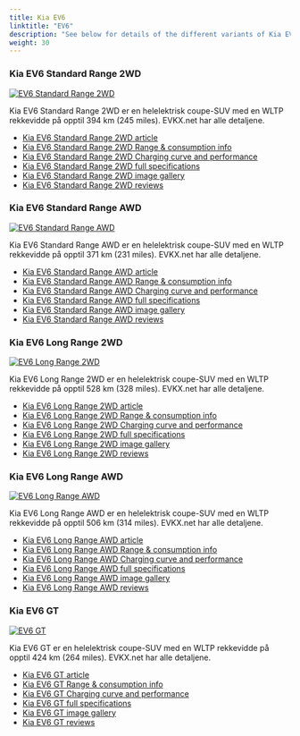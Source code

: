 ```yaml
---
title: Kia EV6
linktitle: "EV6"
description: "See below for details of the different variants of Kia EV6"
weight: 30
---
```

### Kia EV6 Standard Range 2WD

<a href="ev6_standard_range_2wd/"><img src="https://media.evkx.net/multimedia/models/kia/ev6/ev6_standard_range_2wd/main_1_st.jpg" class="img-fluid" alt="EV6 Standard Range 2WD" ></a>

Kia EV6 Standard Range 2WD er en helelektrisk coupe-SUV med en WLTP rekkevidde på opptil 394 km (245 miles). EVKX.net har alle detaljene. 

- [Kia EV6 Standard Range 2WD article](ev6_standard_range_2wd/)
- [Kia EV6 Standard Range 2WD Range & consumption info](ev6_standard_range_2wd/rangeandconsumption)
- [Kia EV6 Standard Range 2WD Charging curve and performance](ev6_standard_range_2wd/chargingcurve)
- [Kia EV6 Standard Range 2WD full specifications](ev6_standard_range_2wd/specifications)
- [Kia EV6 Standard Range 2WD image gallery](ev6_standard_range_2wd/gallery)
- [Kia EV6 Standard Range 2WD reviews](ev6_standard_range_2wd/reviews)

### Kia EV6 Standard Range AWD

<a href="ev6_standard_range_awd/"><img src="https://media.evkx.net/multimedia/models/kia/ev6/ev6_standard_range_awd/main_1_st.jpg" class="img-fluid" alt="EV6 Standard Range AWD" ></a>

Kia EV6 Standard Range AWD er en helelektrisk coupe-SUV med en WLTP rekkevidde på opptil 371 km (231 miles). EVKX.net har alle detaljene. 

- [Kia EV6 Standard Range AWD article](ev6_standard_range_awd/)
- [Kia EV6 Standard Range AWD Range & consumption info](ev6_standard_range_awd/rangeandconsumption)
- [Kia EV6 Standard Range AWD Charging curve and performance](ev6_standard_range_awd/chargingcurve)
- [Kia EV6 Standard Range AWD full specifications](ev6_standard_range_awd/specifications)
- [Kia EV6 Standard Range AWD image gallery](ev6_standard_range_awd/gallery)
- [Kia EV6 Standard Range AWD reviews](ev6_standard_range_awd/reviews)

### Kia EV6 Long Range 2WD

<a href="ev6_long_range_2wd/"><img src="https://media.evkx.net/multimedia/models/kia/ev6/ev6_long_range_2wd/main_1_st.jpg" class="img-fluid" alt="EV6 Long Range 2WD" ></a>

Kia EV6 Long Range 2WD er en helelektrisk coupe-SUV med en WLTP rekkevidde på opptil 528 km (328 miles). EVKX.net har alle detaljene. 

- [Kia EV6 Long Range 2WD article](ev6_long_range_2wd/)
- [Kia EV6 Long Range 2WD Range & consumption info](ev6_long_range_2wd/rangeandconsumption)
- [Kia EV6 Long Range 2WD Charging curve and performance](ev6_long_range_2wd/chargingcurve)
- [Kia EV6 Long Range 2WD full specifications](ev6_long_range_2wd/specifications)
- [Kia EV6 Long Range 2WD image gallery](ev6_long_range_2wd/gallery)
- [Kia EV6 Long Range 2WD reviews](ev6_long_range_2wd/reviews)

### Kia EV6 Long Range AWD

<a href="ev6_long_range_awd/"><img src="https://media.evkx.net/multimedia/models/kia/ev6/ev6_long_range_awd/main_1_st.jpg" class="img-fluid" alt="EV6 Long Range AWD" ></a>

Kia EV6 Long Range AWD er en helelektrisk coupe-SUV med en WLTP rekkevidde på opptil 506 km (314 miles). EVKX.net har alle detaljene. 

- [Kia EV6 Long Range AWD article](ev6_long_range_awd/)
- [Kia EV6 Long Range AWD Range & consumption info](ev6_long_range_awd/rangeandconsumption)
- [Kia EV6 Long Range AWD Charging curve and performance](ev6_long_range_awd/chargingcurve)
- [Kia EV6 Long Range AWD full specifications](ev6_long_range_awd/specifications)
- [Kia EV6 Long Range AWD image gallery](ev6_long_range_awd/gallery)
- [Kia EV6 Long Range AWD reviews](ev6_long_range_awd/reviews)

### Kia EV6 GT

<a href="ev6_gt/"><img src="https://media.evkx.net/multimedia/models/kia/ev6/ev6_gt/main_1_st.jpg" class="img-fluid" alt="EV6 GT" ></a>

Kia EV6 GT er en helelektrisk coupe-SUV med en WLTP rekkevidde på opptil 424 km (264 miles). EVKX.net har alle detaljene. 

- [Kia EV6 GT article](ev6_gt/)
- [Kia EV6 GT Range & consumption info](ev6_gt/rangeandconsumption)
- [Kia EV6 GT Charging curve and performance](ev6_gt/chargingcurve)
- [Kia EV6 GT full specifications](ev6_gt/specifications)
- [Kia EV6 GT image gallery](ev6_gt/gallery)
- [Kia EV6 GT reviews](ev6_gt/reviews)

